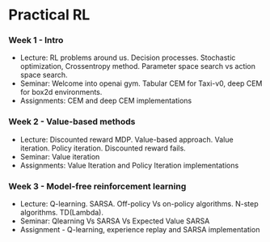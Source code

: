 # Practical RL

### Week 1 - Intro

* Lecture: RL problems around us. Decision processes. Stochastic optimization, Crossentropy method. Parameter space search vs action space search.
* Seminar: Welcome into openai gym. Tabular CEM for Taxi-v0, deep CEM for box2d environments.
* Assignments: CEM and deep CEM implementations 

### Week 2 - Value-based methods

* Lecture: Discounted reward MDP. Value-based approach. Value iteration. Policy iteration. Discounted reward fails.
* Seminar: Value iteration
* Assignments: Value Iteration and Policy Iteration implementations

### Week 3 - Model-free reinforcement learning

* Lecture: Q-learning. SARSA. Off-policy Vs on-policy algorithms. N-step algorithms. TD(Lambda).
* Seminar: Qlearning Vs SARSA Vs Expected Value SARSA
* Assignment - Q-learning, experience replay and SARSA implementation
